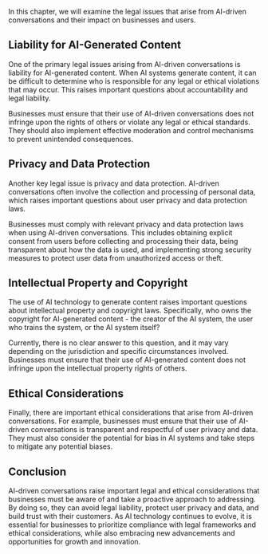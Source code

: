 
In this chapter, we will examine the legal issues that arise from AI-driven conversations and their impact on businesses and users.

Liability for AI-Generated Content
----------------------------------

One of the primary legal issues arising from AI-driven conversations is liability for AI-generated content. When AI systems generate content, it can be difficult to determine who is responsible for any legal or ethical violations that may occur. This raises important questions about accountability and legal liability.

Businesses must ensure that their use of AI-driven conversations does not infringe upon the rights of others or violate any legal or ethical standards. They should also implement effective moderation and control mechanisms to prevent unintended consequences.

Privacy and Data Protection
---------------------------

Another key legal issue is privacy and data protection. AI-driven conversations often involve the collection and processing of personal data, which raises important questions about user privacy and data protection laws.

Businesses must comply with relevant privacy and data protection laws when using AI-driven conversations. This includes obtaining explicit consent from users before collecting and processing their data, being transparent about how the data is used, and implementing strong security measures to protect user data from unauthorized access or theft.

Intellectual Property and Copyright
-----------------------------------

The use of AI technology to generate content raises important questions about intellectual property and copyright laws. Specifically, who owns the copyright for AI-generated content - the creator of the AI system, the user who trains the system, or the AI system itself?

Currently, there is no clear answer to this question, and it may vary depending on the jurisdiction and specific circumstances involved. Businesses must ensure that their use of AI-generated content does not infringe upon the intellectual property rights of others.

Ethical Considerations
----------------------

Finally, there are important ethical considerations that arise from AI-driven conversations. For example, businesses must ensure that their use of AI-driven conversations is transparent and respectful of user privacy and data. They must also consider the potential for bias in AI systems and take steps to mitigate any potential biases.

Conclusion
----------

AI-driven conversations raise important legal and ethical considerations that businesses must be aware of and take a proactive approach to addressing. By doing so, they can avoid legal liability, protect user privacy and data, and build trust with their customers. As AI technology continues to evolve, it is essential for businesses to prioritize compliance with legal frameworks and ethical considerations, while also embracing new advancements and opportunities for growth and innovation.
